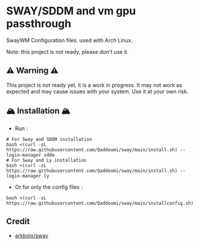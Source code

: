 # SWAY/SDDM and vm gpu passthrough

SwayWM Configuration files. used with Arch Linux.

Note: this project is not ready, please don't use it.
## ⚠️ Warning ⚠️
This project is not ready yet, it is a work in progress. It may not work as expected and may cause issues with your system. Use it at your own risk.
## 🏔️ Installation 🏔️

- Run :

``` shell
# For Sway and SDDM installation
bash <(curl -sL https://raw.githubusercontent.com/Qaddoumi/sway/main/install.sh) --login-manager sddm
# For Sway and Ly installation
bash <(curl -sL https://raw.githubusercontent.com/Qaddoumi/sway/main/install.sh) --login-manager ly
```

- Or for only the config files :

``` shell
bash <(curl -sL https://raw.githubusercontent.com/Qaddoumi/sway/main/installconfig.sh)
```


## Credit
- [arkboix/sway](https://github.com/arkboix/sway)
